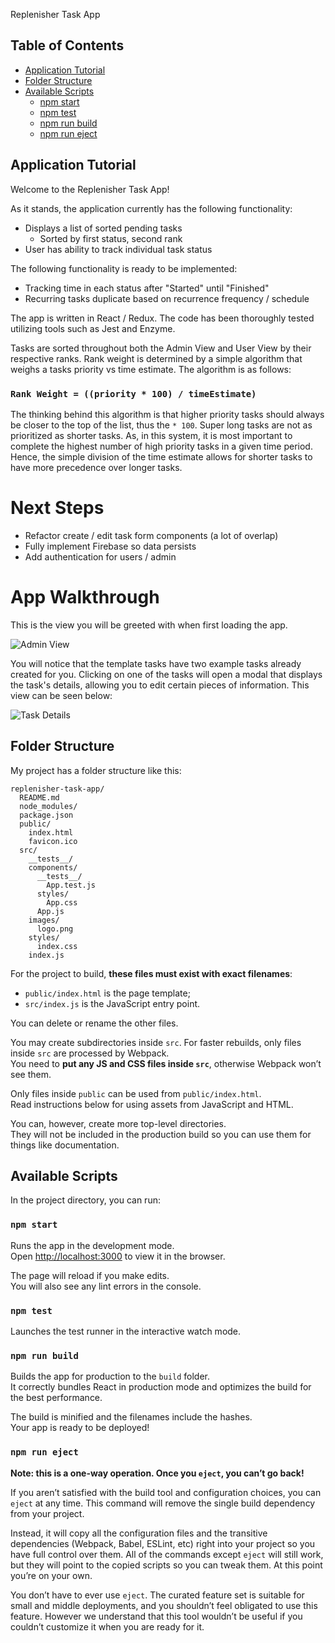 Replenisher Task App

## Table of Contents

- [Application Tutorial](#application-tutorial)
- [Folder Structure](#folder-structure)
- [Available Scripts](#available-scripts)
  - [npm start](#npm-start)
  - [npm test](#npm-test)
  - [npm run build](#npm-run-build)
  - [npm run eject](#npm-run-eject)

## Application Tutorial

Welcome to the Replenisher Task App!

As it stands, the application currently has the following functionality:
- Displays a list of sorted pending tasks
  - Sorted by first status, second rank
- User has ability to track individual task status

The following functionality is ready to be implemented:
- Tracking time in each status after "Started" until "Finished"
- Recurring tasks duplicate based on recurrence frequency / schedule

The app is written in React / Redux. The code has been thoroughly tested utilizing tools such as Jest and Enzyme.

Tasks are sorted throughout both the Admin View and User View by their respective ranks. Rank weight is determined by a simple algorithm that weighs a tasks priority vs time estimate. The algorithm is as follows:

### `Rank Weight = ((priority * 100) / timeEstimate)`

The thinking behind this algorithm is that higher priority tasks should always be closer to the top of the list, thus the `* 100`. Super long tasks are not as prioritized as shorter tasks. As, in this system, it is most important to complete the highest number of high priority tasks in a given time period. Hence, the simple division of the time estimate allows for shorter tasks to have more precedence over longer tasks.

# Next Steps
- Refactor create / edit task form components (a lot of overlap)
- Fully implement Firebase so data persists
- Add authentication for users / admin

# App Walkthrough

This is the view you will be greeted with when first loading the app.

![Admin View]('./readmeImages/adminView.png')

You will notice that the template tasks have two example tasks already created for you.
Clicking on one of the tasks will open a modal that displays the task's details, allowing you to edit certain pieces of information. This view can be seen below:

![Task Details]('./readmeImages/taskDetails.png')

## Folder Structure

My project has a folder structure like this:

```
replenisher-task-app/
  README.md
  node_modules/
  package.json
  public/
    index.html
    favicon.ico
  src/
    __tests__/
    components/
      __tests__/
        App.test.js
      styles/
        App.css
      App.js
    images/
      logo.png
    styles/
      index.css
    index.js

```

For the project to build, **these files must exist with exact filenames**:

- `public/index.html` is the page template;
- `src/index.js` is the JavaScript entry point.

You can delete or rename the other files.

You may create subdirectories inside `src`. For faster rebuilds, only files inside `src` are processed by Webpack.<br>
You need to **put any JS and CSS files inside `src`**, otherwise Webpack won’t see them.

Only files inside `public` can be used from `public/index.html`.<br>
Read instructions below for using assets from JavaScript and HTML.

You can, however, create more top-level directories.<br>
They will not be included in the production build so you can use them for things like documentation.

## Available Scripts

In the project directory, you can run:

### `npm start`

Runs the app in the development mode.<br>
Open [http://localhost:3000](http://localhost:3000) to view it in the browser.

The page will reload if you make edits.<br>
You will also see any lint errors in the console.

### `npm test`

Launches the test runner in the interactive watch mode.<br>

### `npm run build`

Builds the app for production to the `build` folder.<br>
It correctly bundles React in production mode and optimizes the build for the best performance.

The build is minified and the filenames include the hashes.<br>
Your app is ready to be deployed!

### `npm run eject`

**Note: this is a one-way operation. Once you `eject`, you can’t go back!**

If you aren’t satisfied with the build tool and configuration choices, you can `eject` at any time. This command will remove the single build dependency from your project.

Instead, it will copy all the configuration files and the transitive dependencies (Webpack, Babel, ESLint, etc) right into your project so you have full control over them. All of the commands except `eject` will still work, but they will point to the copied scripts so you can tweak them. At this point you’re on your own.

You don’t have to ever use `eject`. The curated feature set is suitable for small and middle deployments, and you shouldn’t feel obligated to use this feature. However we understand that this tool wouldn’t be useful if you couldn’t customize it when you are ready for it.
